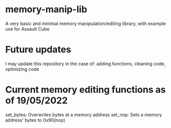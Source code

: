 # memory-manip-lib
A very basic and minimal memory manipulation/editing library, with example use for Assault Cube
# Future updates
I may update this repository in the case of: adding functions, cleaning code, optimizing code
# Current memory editing functions as of 19/05/2022
set_bytes: Overwrites bytes at a memory address
set_nop: Sets a memory address' bytes to 0x90(nop)

